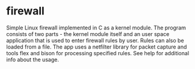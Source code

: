 # firewall
Simple Linux firewall implemented in C as a kernel module. The program consists of two parts - the kernel module itself and an user space application that is used to enter firewall rules by user. Rules can also be loaded from a file. The app uses a netfilter library for packet capture and tools flex and bison for processing specified rules. See help for additional info about the usage.

